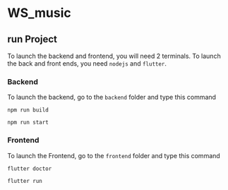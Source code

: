 # WS_music

## run Project

To launch the backend and frontend, you will need 2 terminals.
To launch the back and front ends, you need ``nodejs`` and ``flutter``.

### Backend

To launch the backend, go to the ``backend`` folder and type this command
```
npm run build
```

```
npm run start
```

### Frontend

To launch the Frontend, go to the ``frontend`` folder and type this command

```
flutter doctor
```

```
flutter run
```